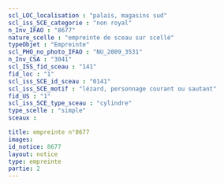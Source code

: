 ```yaml
---
scl_LOC_localisation : "palais, magasins sud"
scl_iss_SCE_categorie : "non royal"
n_Inv_IFAO : "8677"
nature_scelle : "empreinte de sceau sur scellé"
typeObjet : "Empreinte"
scl_PHO_no_photo_IFAO : "NU_2009_3531"
n_Inv_CSA : "3041"
scl_ISS_fid_sceau : "141"
fid_loc : "1"
scl_iss_SCE_id_sceau : "0141"
scl_iss_SCE_motif : "lézard, personnage courant ou sautant"
fid_US : "1"
scl_iss_SCE_type_sceau : "cylindre"
type_scelle : "simple"
sceaux :

title: empreinte n°8677
images: 
id_notice: 8677
layout: notice
type: empreinte
partie: 2
---
```

